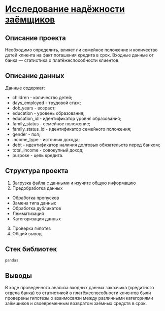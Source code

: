 # [Исследование надёжности заёмщиков](https://github.com/borisenko-ru/practicum_ds_data/blob/main/02_Customer_Credibility_project/02_Customer_Credibility_project.ipynb)

## Описание проекта

Необходимо определить, влияет ли семейное положение и количество детей клиента на факт погашения кредита в срок. Входные данные от банка — статистика о платёжеспособности клиентов.

## Описание данных

Данные содержат:
- children - количество детей;
- days_employed - трудовой стаж;
- dob_years - возраст;
- education - уровень образования;
- education_id - идентификатор уровня образования;
- family_status - семейное положение;
- family_status_id - идентификатор семейного положения;
- gender - пол;
- income_type - источник дохода;
- debt - идентификатор наличия долговых обязательств перед банком;
- total_income - совокупный доход;
- purpose - цель кредита.

## Структура проекта

1. Загрузка файла с данными и изучите общую информацию
2. Предобработка данных
  - Обработка пропусков
  - Замена типа данных
  - Обработка дубликатов
  - Лемматизация
  - Категоризация данных
3. Проверка гипотез
4. Общий вывод

## Стек библиотек
`pandas`

## Выводы
В ходе проведенного анализа входных данных заказчика (кредитного отдела банка) со статистикой о платёжеспособности клиентов были проверены гипотезы о взаимосвязи между различными категориями заёмщиков и своевременным возвратом заёмных средств в срок.
